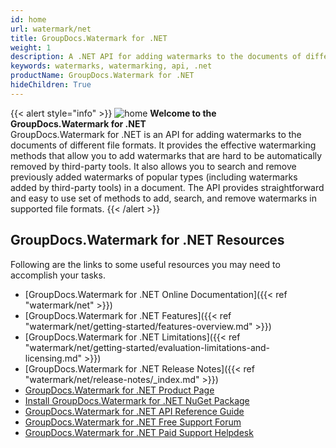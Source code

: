 ```yaml
---
id: home
url: watermark/net
title: GroupDocs.Watermark for .NET
weight: 1
description: A .NET API for adding watermarks to the documents of different file formats. It provides the effective watermarking methods that allow you to add watermarks that are hard to be automatically removed by third-party tools.
keywords: watermarks, watermarking, api, .net
productName: GroupDocs.Watermark for .NET
hideChildren: True
---
```

{{< alert style="info" >}}
![home](/watermark/net/images/home.png) **Welcome to the GroupDocs.Watermark for .NET**  
GroupDocs.Watermark for .NET is an API for adding watermarks to the documents of different file formats. It provides the effective watermarking methods that allow you to add watermarks that are hard to be automatically removed by third-party tools. It also allows you to search and remove previously added watermarks of popular types (including watermarks added by third-party tools) in a document. The API provides straightforward and easy to use set of methods to add, search, and remove watermarks in supported file formats.
{{< /alert >}}

## GroupDocs.Watermark for .NET Resources

Following are the links to some useful resources you may need to accomplish your tasks.

* [GroupDocs.Watermark for .NET Online Documentation]({{< ref "watermark/net" >}})
* [GroupDocs.Watermark for .NET Features]({{< ref "watermark/net/getting-started/features-overview.md" >}})
* [GroupDocs.Watermark for .NET Limitations]({{< ref "watermark/net/getting-started/evaluation-limitations-and-licensing.md" >}})
* [GroupDocs.Watermark for .NET Release Notes]({{< ref "watermark/net/release-notes/_index.md" >}})
* [GroupDocs.Watermark for .NET Product Page](https://products.groupdocs.com/watermark/net)
* [Install GroupDocs.Watermark for .NET NuGet Package](https://www.nuget.org/packages/GroupDocs.Watermark/)
* [GroupDocs.Watermark for .NET API Reference Guide](https://apireference.groupdocs.com/net/watermark)
* [GroupDocs.Watermark for .NET Free Support Forum](https://forum.groupdocs.com/c/watermark)
* [GroupDocs.Watermark for .NET Paid Support Helpdesk](https://helpdesk.groupdocs.com/)
